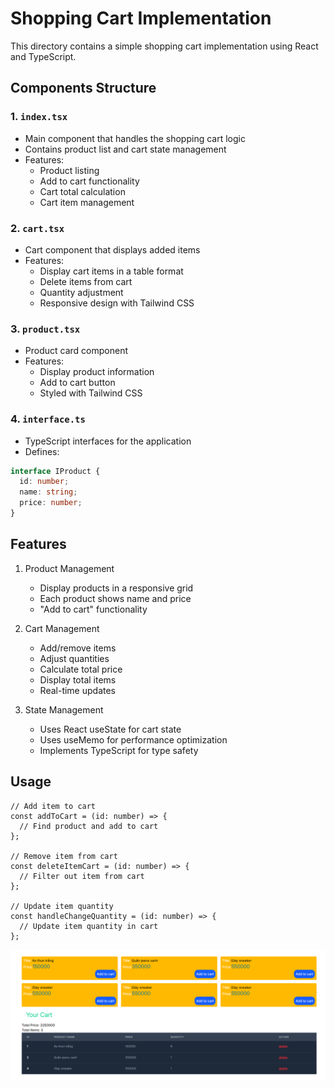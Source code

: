 # Shopping Cart Implementation

This directory contains a simple shopping cart implementation using React and TypeScript.

## Components Structure

### 1. `index.tsx`

- Main component that handles the shopping cart logic
- Contains product list and cart state management
- Features:
  - Product listing
  - Add to cart functionality
  - Cart total calculation
  - Cart item management

### 2. `cart.tsx`

- Cart component that displays added items
- Features:
  - Display cart items in a table format
  - Delete items from cart
  - Quantity adjustment
  - Responsive design with Tailwind CSS

### 3. `product.tsx`

- Product card component
- Features:
  - Display product information
  - Add to cart button
  - Styled with Tailwind CSS

### 4. `interface.ts`

- TypeScript interfaces for the application
- Defines:

```typescript
interface IProduct {
  id: number;
  name: string;
  price: number;
}
```

## Features

1. Product Management

   - Display products in a responsive grid
   - Each product shows name and price
   - "Add to cart" functionality

2. Cart Management

   - Add/remove items
   - Adjust quantities
   - Calculate total price
   - Display total items
   - Real-time updates

3. State Management
   - Uses React useState for cart state
   - Uses useMemo for performance optimization
   - Implements TypeScript for type safety

## Usage

```tsx
// Add item to cart
const addToCart = (id: number) => {
  // Find product and add to cart
};

// Remove item from cart
const deleteItemCart = (id: number) => {
  // Filter out item from cart
};

// Update item quantity
const handleChangeQuantity = (id: number) => {
  // Update item quantity in cart
};
```

![alt text](screenshot\image.png)
